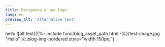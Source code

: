 ```yaml
---
title: Designing a new logo
lang: en
preview_alt: 'Alternative Text'
---
```


hello
![alt text]({%- include func/blog_asset_path.html -%}/test-image.jpg "Hello" ){:.blog-img-bordered  style="width:150px;"}